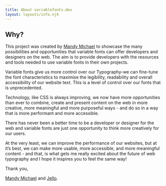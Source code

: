 ```yaml
---
title: About variablefonts.dev
layout: layouts/info.njk
---
```


## Why?

This project was created by <a href="https://twitter.com/@mandy_kerr" target="_blank">Mandy Michael</a> to showcase the many possibilities and opportunities that variable fonts can offer developers and designers on the web. The aim is to provide developers with the resources and tools needed to use variable fonts in their own projects.

Variable fonts give us more control over our Typography-we can fine-tune the font characteristics to maximise the legibility, readability and overall accessibility of our website text. This is a level of control over our fonts that is unprecedented.

Technology, like CSS is always improving, we now have more opportunities than ever to combine, create and present content on the web in more creative, more meaningful and more purposeful ways - and do so in a way that is more performant and more accessible.

There has never been a better time to be a developer or designer for the web and variable fonts are just one opportunity to think more creatively for our users.

At the very least, we can improve the performance of our websites, but at it’s best, we can make more usable, more accessible, and more meaningful content - and that, is what gets me really excited about the future of web typography and I hope it inspires you to feel the same way!

Thank you,

<a href="https://twitter.com/@mandy_kerr" target="_blank">Mandy Michael</a> and <a href="https://instagram.com/adognamedjello" target="_blank">Jello</a>.